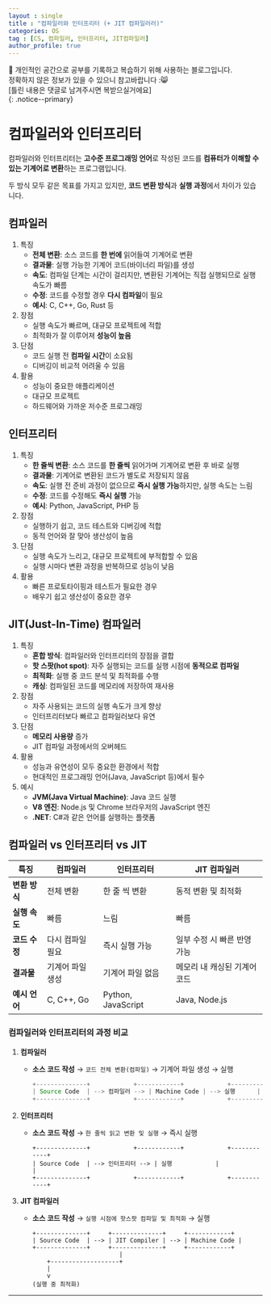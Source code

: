 ```yaml
---
layout : single
title : "컴파일러와 인터프리터 (+ JIT 컴파일러러)"
categories: OS
tag : [CS, 컴파일러, 인터프리터, JIT컴파일러]
author_profile: true
---
```


📌 개인적인 공간으로 공부를 기록하고 복습하기 위해 사용하는 블로그입니다. <br>
정확하지 않은 정보가 있을 수 있으니 참고바랍니다 :😸 <br>
[틀린 내용은 댓글로 남겨주시면 복받으실거에요]  
{: .notice--primary}

# 컴파일러와 인터프리터

컴파일러와 인터프리터는 **고수준 프로그래밍 언어**로 작성된 코드를 **컴퓨터가 이해할 수 있는 기계어로 변환**하는 프로그램입니다.

두 방식 모두 같은 목표를 가지고 있지만, **코드 변환 방식**과 **실행 과정**에서 차이가 있습니다.

## **컴파일러**

1. 특징
    - **전체 변환**: 소스 코드를 **한 번에** 읽어들여 기계어로 변환
    - **결과물**: 실행 가능한 기계어 코드(바이너리 파일)를 생성
    - **속도**: 컴파일 단계는 시간이 걸리지만, 변환된 기계어는 직접 실행되므로 실행 속도가 빠름
    - **수정**: 코드를 수정할 경우 **다시 컴파일**이 필요
    - **예시**: C, C++, Go, Rust 등
2. 장점
    - 실행 속도가 빠르며, 대규모 프로젝트에 적합
    - 최적화가 잘 이루어져 **성능이 높음**
3. 단점
    - 코드 실행 전 **컴파일 시간**이 소요됨
    - 디버깅이 비교적 어려울 수 있음
4. 활용
    - 성능이 중요한 애플리케이션
    - 대규모 프로젝트
    - 하드웨어와 가까운 저수준 프로그래밍

## **인터프리터**

1. 특징
    - **한 줄씩 변환**: 소스 코드를 **한 줄씩** 읽어가며 기계어로 변환 후 바로 실행
    - **결과물**: 기계어로 변환된 코드가 별도로 저장되지 않음
    - **속도**: 실행 전 준비 과정이 없으므로 **즉시 실행 가능**하지만, 실행 속도는 느림
    - **수정**: 코드를 수정해도 **즉시 실행** 가능
    - **예시**: Python, JavaScript, PHP 등
2. 장점
    - 실행하기 쉽고, 코드 테스트와 디버깅에 적합
    - 동적 언어와 잘 맞아 생산성이 높음
3. 단점
    - 실행 속도가 느리고, 대규모 프로젝트에 부적합할 수 있음
    - 실행 시마다 변환 과정을 반복하므로 성능이 낮음
4. 활용
    - 빠른 프로토타이핑과 테스트가 필요한 경우
    - 배우기 쉽고 생산성이 중요한 경우

## **JIT(Just-In-Time) 컴파일러**

1. 특징
    - **혼합 방식**: 컴파일러와 인터프리터의 장점을 결합
    - **핫 스팟(hot spot)**: 자주 실행되는 코드를 실행 시점에 **동적으로 컴파일**
    - **최적화**: 실행 중 코드 분석 및 최적화를 수행
    - **캐싱**: 컴파일된 코드를 메모리에 저장하여 재사용
2. 장점
    - 자주 사용되는 코드의 실행 속도가 크게 향상
    - 인터프리터보다 빠르고 컴파일러보다 유연
3. 단점
    - **메모리 사용량** 증가
    - JIT 컴파일 과정에서의 오버헤드
4. 활용
    - 성능과 유연성이 모두 중요한 환경에서 적합
    - 현대적인 프로그래밍 언어(Java, JavaScript 등)에서 필수
5. 예시
    - **JVM(Java Virtual Machine)**: Java 코드 실행
    - **V8 엔진**: Node.js 및 Chrome 브라우저의 JavaScript 엔진
    - **.NET**: C#과 같은 언어를 실행하는 플랫폼

## **컴파일러 vs 인터프리터 vs JIT**

| **특징** | **컴파일러** | **인터프리터** | **JIT 컴파일러** |
| --- | --- | --- | --- |
| **변환 방식** | 전체 변환 | 한 줄 씩 변환 | 동적 변환 및 최적화 |
| **실행 속도** | 빠름 | 느림 | 빠름 |
| **코드 수정** | 다시 컴파일 필요 | 즉시 실행 가능 | 일부 수정 시 빠른 반영 가능 |
| **결과물** | 기계어 파일 생성 | 기계어 파일 없음 | 메모리 내 캐싱된 기계어 코드 |
| **예시 언어** | C, C++, Go | Python, JavaScript | Java, Node.js |

### **컴파일러와 인터프리터의 과정 비교**

1. **컴파일러**
    - **소스 코드 작성** → `코드 전체 변환(컴파일)` → 기계어 파일 생성 → 실행
        
        ```java
        +--------------+            +------------+            +------------+
        | Source Code  | --> 컴파일러 --> | Machine Code | --> 실행      |
        +--------------+            +------------+            +------------+
        ```
        
2. **인터프리터**
    - **소스 코드 작성** → `한 줄씩 읽고 변환 및 실행` → 즉시 실행
        
        ```
        +--------------+            +------------+            +------------+
        | Source Code  | --> 인터프리터 --> | 실행            |              |
        +--------------+            +------------+            +------------+
        ```
        
3. **JIT 컴파일러**
    - **소스 코드 작성** → `실행 시점에 핫스팟 컴파일 및 최적화` → 실행
        
        ```
        +--------------+     +--------------+     +------------+
        | Source Code  | --> | JIT Compiler | --> | Machine Code |
        +--------------+     +--------------+     +------------+
                                |
            +-------------------+
            |
            v
        (실행 중 최적화)
        
        ```
        

---


<br>
<br><br><br>